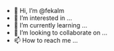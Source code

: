 - 👋 Hi, I’m @fekalm
- 👀 I’m interested in ...
- 🌱 I’m currently learning ...
- 💞️ I’m looking to collaborate on ...
- 📫 How to reach me ...

<!---
fekalm/fekalm is a ✨ special ✨ repository because its `README.md` (this file) appears on your GitHub profile.
You can click the Preview link to take a look at your changes.
--->
